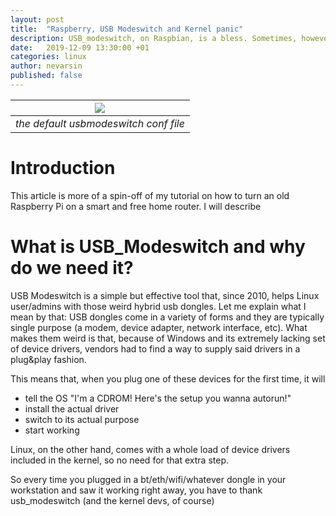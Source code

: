 ```yaml
---
layout: post
title:  "Raspberry, USB Modeswitch and Kernel panic"
description: USB_modeswitch, on Raspbian, is a bless. Sometimes, however, things can "panic". This is how I fixed it.
date:   2019-12-09 13:30:00 +01
categories: linux
author: nevarsin
published: false  
---
```

|![]({{site.baseurl}}/images/usbmodeswitch_header.png)|
|:--:| 
| *the default usbmodeswitch conf file* |

# Introduction

This article is more of a spin-off of my tutorial on how to turn an old Raspberry Pi on a smart and free home router. I will describe 

# What is USB_Modeswitch and why do we need it?

USB Modeswitch is a simple but effective tool that, since 2010, helps Linux user/admins with those weird hybrid usb dongles.
Let me explain what I mean by that:
USB dongles come in a variety of forms and they are typically single purpose (a modem, device adapter, network interface, etc). What makes them weird is that, because of Windows and its extremely lacking set of device drivers, vendors had to find a way to supply said drivers in a plug&play fashion.

This means that, when you plug one of these devices for the first time, it will
- tell the OS "I'm a CDROM! Here's the setup you wanna autorun!"
- install the actual driver
- switch to its actual purpose 
- start working

Linux, on the other hand, comes with a whole load of device drivers included in the kernel, so no need for that extra step.

So every time you plugged in a bt/eth/wifi/whatever dongle in your workstation and saw it working right away, you have to thank usb_modeswitch (and the kernel devs, of course)
 
# 

